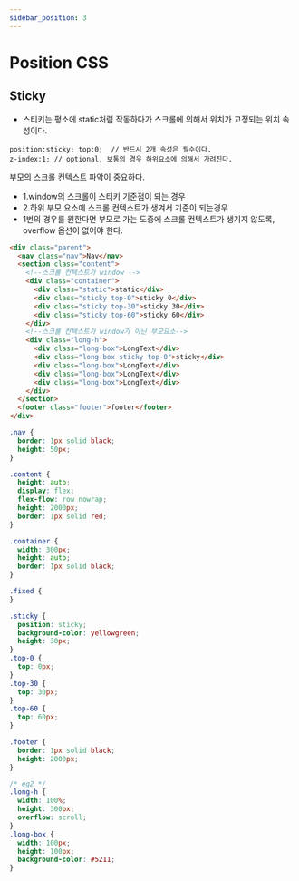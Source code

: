 ```yaml
---
sidebar_position: 3
---
```


# Position CSS    

## Sticky  

- 스티키는 평소에 static처럼 작동하다가 스크롤에 의해서 위치가 고정되는 위치 속성이다.    

```
position:sticky; top:0;  // 반드시 2개 속성은 필수이다.  
z-index:1; // optional, 보통의 경우 하위요소에 의해서 가려진다.  
```


부모의 스크롤 컨텍스트 파악이 중요하다. 
  - 1.window의 스크롤이 스티키 기준점이 되는 경우
  - 2.하위 부모 요소에 스크롤 컨텍스트가 생겨서 기준이 되는경우  
- 1번의 경우를 원한다면 부모로 가는 도중에 스크롤 컨텍스트가 생기지 않도록, overflow 옵션이 없어야 한다.  

```html
<div class="parent">
  <nav class="nav">Nav</nav>
  <section class="content">
    <!--스크롤 컨텍스트가 window -->
    <div class="container">
      <div class="static">static</div>
      <div class="sticky top-0">sticky 0</div>
      <div class="sticky top-30">sticky 30</div>
      <div class="sticky top-60">sticky 60</div>
    </div>
    <!--스크롤 컨텍스트가 window가 아닌 부모요소-->
    <div class="long-h">
      <div class="long-box">LongText</div>
      <div class="long-box sticky top-0">sticky</div>
      <div class="long-box">LongText</div>
      <div class="long-box">LongText</div>
      <div class="long-box">LongText</div>
    </div>
  </section>
  <footer class="footer">footer</footer>
</div>

```

```css
.nav {
  border: 1px solid black;
  height: 50px;
}

.content {
  height: auto;
  display: flex;
  flex-flow: row nowrap;
  height: 2000px;
  border: 1px solid red;
}

.container {
  width: 300px;
  height: auto;
  border: 1px solid black;
}

.fixed {
}

.sticky {
  position: sticky;
  background-color: yellowgreen;
  height: 30px;
}
.top-0 {
  top: 0px;
}
.top-30 {
  top: 30px;
}
.top-60 {
  top: 60px;
}

.footer {
  border: 1px solid black;
  height: 2000px;
}

/* eg2 */
.long-h {
  width: 100%;
  height: 300px;
  overflow: scroll;
}
.long-box {
  width: 100px;
  height: 100px;
  background-color: #5211;
}

```